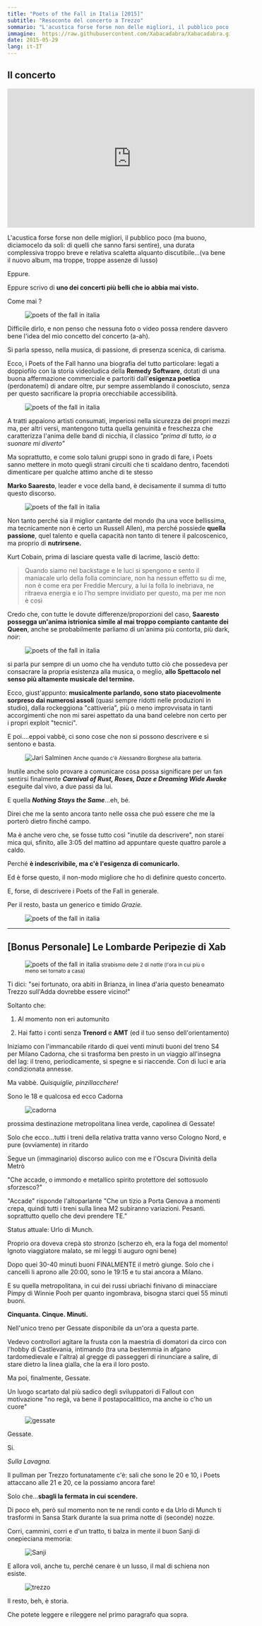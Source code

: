 ```yaml
---
title: "Poets of the Fall in Italia [2015]"
subtitle: "Resoconto del concerto a Trezzo"
sommario: "L'acustica forse forse non delle migliori, il pubblico poco (ma buono, diciamocelo da soli: di quelli che sanno farsi sentire)..."
immagine:  https://raw.githubusercontent.com/Xabacadabra/Xabacadabra.github.io/master/images/poetsofthefallitalia.jpg
date: 2015-05-29
lang: it-IT
---
```


## Il concerto

<iframe width="560" height="315" src="https://www.youtube.com/embed/seZ6iBLimTQ" frameborder="0" allowfullscreen></iframe>

L'acustica forse forse non delle migliori, il pubblico poco (ma buono, diciamocelo da soli: di quelli che sanno farsi sentire), una durata complessiva troppo breve e relativa scaletta alquanto discutibile...(va bene il nuovo album, ma troppe, troppe assenze di lusso)

Eppure.

Eppure scrivo di **uno dei concerti più belli che io abbia mai visto.**

Come mai ?

<figure>
	<img src="https://3.bp.blogspot.com/-XSfq1mPXZiU/VWhBJCg1aOI/AAAAAAAAMFE/jAPd6HdWb8A/s1600/vlcsnap-2015-05-29-11h55m25s879.png" alt="poets of the fall in italia">
</figure>

Difficile dirlo, e non penso che nessuna foto o video possa rendere davvero bene l'idea del mio concetto del concerto (a-ah).

Si parla spesso, nella musica, di passione, di presenza scenica, di carisma.

Ecco, i Poets of the Fall hanno una biografia del tutto particolare: legati a doppiofilo con la storia videoludica della **Remedy Software**, dotati di una buona affermazione commerciale e partoriti dall'**esigenza poetica** (perdonatemi) di andare oltre, pur sempre assemblando il conosciuto, senza per questo sacrificare la propria orecchiabile accessibilità.

<figure>
	<img src="https://2.bp.blogspot.com/-Ba4xcXWzH8A/VWhB3TuNm5I/AAAAAAAAMFU/qL1bHIH4HOI/s1600/vlcsnap-2015-05-29-11h51m56s738.png" alt="poets of the fall in italia">
</figure>

A tratti appaiono artisti consumati, imperiosi nella sicurezza dei propri mezzi ma, per altri versi, mantengono tutta quella genuinità e freschezza che caratterizza l'anima delle band di nicchia, il classico _"prima di tutto, io a suonare mi diverto"_

Ma soprattutto, e come solo taluni gruppi sono in grado di fare, i Poets sanno mettere in moto quegli strani circuiti che ti scaldano dentro, facendoti dimenticare per qualche attimo anche di te stesso

**Marko Saaresto**, leader e voce della band, è decisamente il summa di tutto questo discorso.

<figure>
	<img src="https://4.bp.blogspot.com/-YX1vRyfNs4c/VWhBityN-QI/AAAAAAAAMFM/lyxdTnwu37k/s1600/vlcsnap-2015-05-29-11h49m45s270.png" alt="poets of the fall in italia">
</figure>

Non tanto perché sia il miglior cantante del mondo (ha una voce bellissima, ma tecnicamente non è certo un Russell Allen), ma perché possiede **quella passione**, quel talento e quella capacità non tanto di tenere il palcoscenico, ma proprio di **nutrirsene.**

Kurt Cobain, prima di lasciare questa valle di lacrime, lasciò detto:

>Quando siamo nel backstage e le luci si spengono e sento il maniacale urlo della folla cominciare, non ha nessun effetto su di me, non è come era per Freddie Mercury, a lui la folla lo inebriava, ne ritraeva energia e io l'ho sempre invidiato per questo, ma per me non è così

Credo che, con tutte le dovute differenze/proporzioni del caso, **Saaresto possegga un'anima istrionica simile al mai troppo compianto cantante dei Queen**, anche se probabilmente parliamo di un'anima più contorta, più dark, _noir_:

<figure>
	<img src="https://4.bp.blogspot.com/-GRBjYWNuTHM/VWhCV5A3JDI/AAAAAAAAMFc/VH4tAlEi8-0/s1600/vlcsnap-2015-05-29-12h13m33s008.png" alt="poets of the fall in italia">
</figure>

si parla pur sempre di un uomo che ha venduto tutto ciò che possedeva per consacrare la propria esistenza alla musica, o meglio, **allo Spettacolo nel senso più altamente musicale del termine.**

Ecco, giust'appunto: **musicalmente parlando, sono stato piacevolmente sorpreso dai numerosi assoli** (quasi sempre ridotti nelle produzioni in studio), dalla rockeggiona "cattiveria", più o meno improvvisata in tanti accorgimenti che non mi sarei aspettato da una band celebre non certo per i propri exploit "tecnici".

E poi....eppoi vabbè, ci sono cose che non si possono descrivere e si sentono e basta.

<figure>
	<img src="https://2.bp.blogspot.com/-AlEFPeWWIko/VWhAwhxMTTI/AAAAAAAAME8/B_icZpmCU0U/s1600/batterista.jpg" alt="Jari Salminen">
	<small>Anche quando c'è Alessandro Borghese alla batteria.</small>
</figure>

Inutile anche solo provare a comunicare cosa possa significare per un fan sentirsi finalmente _**Carnival of Rust, Roses, Daze e Dreaming Wide Awake**_ eseguite dal vivo, a due passi da lui.

E quella _**Nothing Stays the Same**_...eh, bé.

Direi che me la sento ancora tanto nelle ossa che può essere che me la porterò dietro finché campo.

Ma è anche vero che, se fosse tutto così "inutile da descrivere", non starei mica qui, sfinito, alle 3:05 del mattino ad appuntare queste quattro parole a caldo.

Perché **è indescrivibile, ma c'è l'esigenza di comunicarlo.**

Ed è forse questo, il non-modo migliore che ho di definire questo concerto.

E, forse, di descrivere i Poets of the Fall in generale.

Per il resto, basta un generico e timido _Grazie._

<figure>
	<img src="https://1.bp.blogspot.com/-0CWZfBlORXc/VWhCigVsAhI/AAAAAAAAMFk/lHudkSklGmQ/s1600/vlcsnap-2015-05-29-12h20m06s189.png" alt="poets of the fall in italia">
</figure>

----

## [Bonus Personale] Le Lombarde Peripezie di Xab

<figure>
	<img src="https://1.bp.blogspot.com/-5GjoMV5w4iM/VWhDq0jFS4I/AAAAAAAAMF0/6lxFJoPb3GY/s1600/vlcsnap-2015-05-29-12h46m34s925.png" alt="poets of the fall in italia">
	<small>strabismo delle 2 di notte (l'ora in cui più o meno sei tornato a casa)</small>
</figure>

Ti dici: "sei fortunato, ora abiti in Brianza, in linea d'aria questo beneamato Trezzo sull'Adda dovrebbe essere vicino!"

Soltanto che:

1. Al momento non eri automunito

2. Hai fatto i conti senza **Trenord** e **AMT** (ed il tuo senso dell'orientamento)

Iniziamo con l'immancabile ritardo di quei venti minuti buoni del treno S4 per Milano Cadorna, che si trasforma ben presto in un viaggio all'insegna del lag: il treno, periodicamente, si spegne e si riaccende. Con di luci e aria condizionata annesse.

Ma vabbè. _Quisquiglie, pinzillacchere!_

Sono le 18 e qualcosa ed ecco Cadorna

<figure>
	<img src="https://1.bp.blogspot.com/-KIPYySwGL5Y/VWhID0jivhI/AAAAAAAAMGw/bjTMabzUQug/s1600/cadorna.jpg" alt="cadorna">
</figure>

prossima destinazione metropolitana linea verde, capolinea di Gessate!

Solo che ecco...tutti i treni della relativa tratta vanno verso Cologno Nord, e pure (ovviamente) in ritardo

Segue un (immaginario) discorso aulico con me e l'Oscura Divinità della Metrò

"Che accade, o immondo e metallico spirito protettore del sottosuolo sforzesco?"

"Accade" risponde l'altoparlante "Che un tizio a Porta Genova a momenti crepa, quindi tutti i treni sulla linea M2 subiranno variazioni. Pesanti. soprattutto quello che devi prendere TE."

Status attuale: Urlo di Munch.

Proprio ora doveva crepà sto stronzo (scherzo eh, era la foga del momento! Ignoto viaggiatore malato, se mi leggi ti auguro ogni bene)

Dopo quei 30-40 minuti buoni FINALMENTE il metrò giunge. Solo che i cancelli li aprono alle 20:00, sono le 19:15 e tu stai ancora a Milano.

E su quella metropolitana, in cui dei russi ubriachi finivano di minacciare Pimpy di Winnie Pooh per quanto ingombrava, bisogna starci quei 55 minuti buoni.

**Cinquanta. Cinque. Minuti.**

Nell'unico treno per Gessate disponibile da un'ora a questa parte.

Vedevo controllori agitare la frusta con la maestria di domatori da circo con l'hobby di Castlevania, intimando (tra una bestemmia in afgano tardomedievale e l'altra) al gregge di passeggeri di rinunciare a salire, di stare dietro la linea gialla, che la era il loro posto.

Ma poi, finalmente, Gessate.

Un luogo scartato dal più sadico degli sviluppatori di Fallout con motivazione "no regà, va bene il postapocalittico, ma anche io c'ho un cuore"

<figure>
	<img src="https://3.bp.blogspot.com/-vZJrkjeQu1k/VWhGU6TStzI/AAAAAAAAMGg/n3OoNU7sMVk/s1600/gessate.jpg" alt="gessate">
</figure>

Gessate.

Si.

_Sulla Lavagna._

Il pullman per Trezzo fortunatamente c'è: sali che sono le 20 e 10, i Poets attaccano alle 21 e 20, ce la possiamo ancora fare!

Solo che...**sbagli la fermata in cui scendere.**

Di poco eh, però sul momento non te ne rendi conto e da Urlo di Munch ti trasformi in Sansa Stark durante la sua prima notte di (seconde) nozze.

Corri, cammini, corri e d'un tratto, ti balza in mente il buon Sanji di onepieciana memoria:

<figure>
	<img src="https://2.bp.blogspot.com/-8Nid9QAcgH0/VWhEZt1u5MI/AAAAAAAAMF8/INQjE3_GcY4/s1600/sanji.jpg" alt="Sanji">
</figure>

E allora voli, anche tu, perché cenare è un lusso, il mal di schiena non esiste.

<figure>
	<img src="https://3.bp.blogspot.com/-wD54pTmyCsA/VWhF8xbEO6I/AAAAAAAAMGY/QdQVu2SXFd0/s1600/trezzo.jpg" alt="trezzo">
</figure>

Il resto, beh, è storia.

Che potete leggere e rileggere nel primo paragrafo qua sopra.
